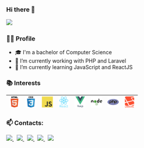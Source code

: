 ### Hi there 👋
![](https://komarev.com/ghpvc/?username=wellysonvie&color=green)
<!--
**wellysonvie/wellysonvie** is a ✨ _special_ ✨ repository because its `README.md` (this file) appears on your GitHub profile.
-->
### 👨‍💻 Profile
- 🎓 I'm a bachelor of Computer Science
- 🔭 I’m currently working with PHP and Laravel
- 🌱 I’m currently learning JavaScript and ReactJS

### 📚 Interests

|<img src="https://raw.githubusercontent.com/devicons/devicon/master/icons/html5/html5-original-wordmark.svg" width="30"> |<img src="https://raw.githubusercontent.com/devicons/devicon/master/icons/css3/css3-original-wordmark.svg" width="30"> |<img src="https://raw.githubusercontent.com/devicons/devicon/master/icons/javascript/javascript-original.svg" width="30"> |<img src="https://raw.githubusercontent.com/devicons/devicon/master/icons/react/react-original-wordmark.svg" width="30"> |<img src="https://raw.githubusercontent.com/devicons/devicon/master/icons/vuejs/vuejs-original-wordmark.svg" width="30"> |<img src="https://raw.githubusercontent.com/devicons/devicon/master/icons/nodejs/nodejs-original-wordmark.svg" width="30"> |<img src="https://raw.githubusercontent.com/devicons/devicon/master/icons/php/php-original.svg" width="30">|<img src="https://raw.githubusercontent.com/devicons/devicon/master/icons/laravel/laravel-plain-wordmark.svg" width="30">|
|:---:|:---:|:---:|:---:|:---:|:---:|:---:|:---:|

### 📫 Contacts:

<p>
	<a target="_blank" href="https://linkedin.com/in/wellysonvie">
		<img src="https://www.flaticon.com/svg/static/icons/svg/145/145807.svg" width="20">
	</a>&nbsp;
	<a target="_blank" href="mailto:wellysonvie@gmail.com">
    		<img src="https://www.flaticon.com/svg/static/icons/svg/732/732200.svg" width="20">
  	</a>&nbsp;
  	<a target="_blank" href="https://www.facebook.com/wellyson.fla">
		<img src="https://www.flaticon.com/svg/static/icons/svg/145/145802.svg" width="20">
	</a>&nbsp;
	<a target="_blank" href="https://www.instagram.com/wellyson.vie">
		<img src="https://www.flaticon.com/svg/static/icons/svg/145/145805.svg" width="20">
	</a>&nbsp;
	<a target="_blank" href="https://twitter.com/wellysonvie">
		<img src="https://www.flaticon.com/svg/static/icons/svg/145/145812.svg" width="20">
	</a>
</p>

<!--
![Kshitij's github stats](https://github-readme-stats.vercel.app/api?username=wellysonvie&hide=contribs,prs&show_icons=true&hide_border=true&title_color=000)
![Top Langs](https://github-readme-stats.vercel.app/api/top-langs/?username=wellysonvie&layout=compact&hide_border=true)
-->

